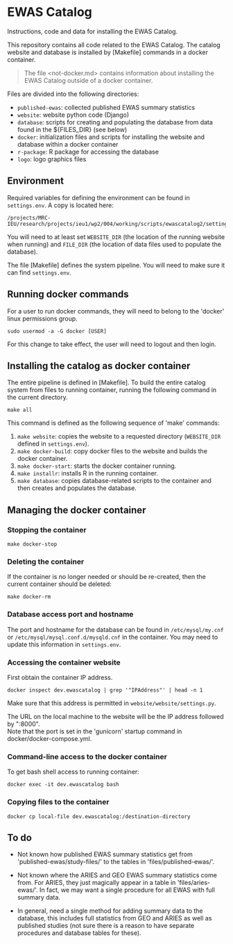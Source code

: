 # EWAS Catalog

Instructions, code and data for installing the EWAS Catalog.

This repository contains all code related to the EWAS Catalog.
The catalog website and database is installed by [Makefile] commands
in a docker container. 

> The file <not-docker.md> contains information about
> installing the EWAS Catalog outside of a docker container.

Files are divided into the following directories:

- `published-ewas`: collected published EWAS summary statistics
- `website`: website python code (Django)
- `database`: scripts for creating and populating the database from data found in the ${FILES_DIR} (see below)
- `docker`: initialization files and scripts for installing the website and database within a docker container
- `r-package`: R package for accessing the database
- `logo`: logo graphics files

## Environment

Required variables for defining the environment can be found in `settings.env`.
A copy is located here:
```
/projects/MRC-IEU/research/projects/ieu1/wp2/004/working/scripts/ewascatalog2/settings.env
```
You will need to at least set `WEBSITE_DIR` (the location of the running website when running)
and `FILE_DIR` (the location of data files used to populate the database). 

The file [Makefile] defines the system pipeline.
You will need to make sure it can find `settings.env`.

## Running docker commands

For a user to run docker commands,
they will need to belong to the 'docker'
linux permissions group.
```
sudo usermod -a -G docker [USER]
```
For this change to take effect, the user
will need to logout and then login.

## Installing the catalog as docker container

The entire pipeline is defined in [Makefile].
To build the entire catalog system from
files to running container, running the following
command in the current directory.

```
make all
```

This command is defined as the following sequence of 'make' commands:

1. `make website`: copies the website to a requested directory (`WEBSITE_DIR` defined in `settings.env`).
2. `make docker-build`: copy docker files to the website and builds the docker container.
3. `make docker-start`: starts the docker container running.
4. `make installr`: installs R in the running container.
5. `make database`: copies database-related scripts to the container and then creates and populates the database.

## Managing the docker container

### Stopping the container
```
make docker-stop
```

### Deleting the container

If the container is no longer needed or should be re-created,
then the current container should be deleted:
```
make docker-rm
```

### Database access port and hostname

The port and hostname for the database can be found in
`/etc/mysql/my.cnf` or `/etc/mysql/mysql.conf.d/mysqld.cnf`
in the container.
You may need to update this information in `settings.env`.

### Accessing the container website

First obtain the container IP address.
```
docker inspect dev.ewascatalog | grep '"IPAddress"' | head -n 1
```
Make sure that this address is permitted in `website/website/settings.py`.

The URL on the local machine to the website will be
the IP address followed by ":8000".  
Note that the port is set in the 'gunicorn'
startup command in docker/docker-compose.yml.

### Command-line access to the docker container

To get bash shell access to running container:
```
docker exec -it dev.ewascatalog bash
```

### Copying files to the container

```
docker cp local-file dev.ewascatalog:/destination-directory
```

## **To do**

* Not known how published EWAS summary statistics get from
  'published-ewas/study-files/' to the tables in
  'files/published-ewas/'.  

* Not known where the ARIES and GEO EWAS summary statistics come from.
  For ARIES, they just magically appear in a table in
  'files/aries-ewas/'. In fact, we may want a single procedure for all 
  EWAS with full summary data.  

* In general, need a single method for
  adding summary data to the database, this includes full statistics
  from GEO and ARIES as well as published studies (not sure there is
  a reason to have separate procedures and database tables for these).
